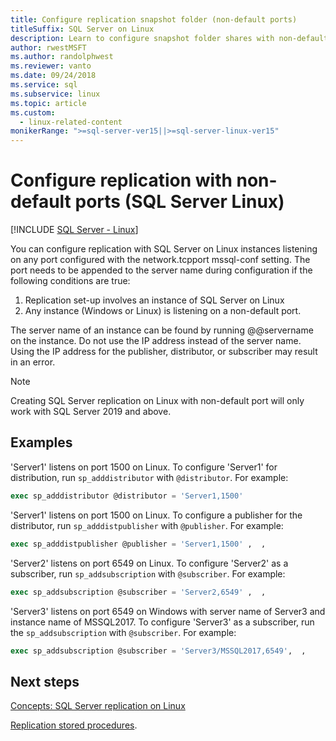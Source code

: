 ```yaml
---
title: Configure replication snapshot folder (non-default ports)
titleSuffix: SQL Server on Linux
description: Learn to configure snapshot folder shares with non-default ports for SQL Server replication on Linux.
author: rwestMSFT
ms.author: randolphwest
ms.reviewer: vanto
ms.date: 09/24/2018
ms.service: sql
ms.subservice: linux
ms.topic: article
ms.custom:
  - linux-related-content
monikerRange: ">=sql-server-ver15||>=sql-server-linux-ver15"
---
```

# Configure replication with non-default ports (SQL Server Linux)

[!INCLUDE [SQL Server - Linux](../includes/applies-to-version/sql-linux.md)]

You can configure replication with SQL Server on Linux instances listening on any port configured with the network.tcpport mssql-conf setting. The port needs to be appended to the server name during configuration if the following conditions are true:

1. Replication set-up involves an instance of SQL Server on Linux
2. Any instance (Windows or Linux) is listening on a non-default port. 

The server name of an instance can be found by running @@servername on the instance. Do not use the IP address instead of the server name. Using the IP address for the publisher, distributor, or subscriber may result in an error.

> [!NOTE]
> Creating SQL Server replication on Linux with non-default port will only work with SQL Server 2019 and above.

## Examples

'Server1' listens on port 1500 on Linux. To configure 'Server1' for distribution, run `sp_adddistributor` with `@distributor`. For example: 

```sql
exec sp_adddistributor @distributor = 'Server1,1500'
```

'Server1' listens on port 1500 on Linux. To configure a publisher for the distributor, run `sp_adddistpublisher` with `@publisher`. For example:

```sql
exec sp_adddistpublisher @publisher = 'Server1,1500' ,  ,  
```

'Server2' listens on port 6549 on Linux. To configure 'Server2' as a subscriber, run `sp_addsubscription` with `@subscriber`. For example:

```sql
exec sp_addsubscription @subscriber = 'Server2,6549' ,  ,  
```

'Server3' listens on port 6549 on Windows with server name of Server3 and instance name of MSSQL2017. To configure 'Server3' as a subscriber, run the `sp_addsubscription` with `@subscriber`. For example:

```sql
exec sp_addsubscription @subscriber = 'Server3/MSSQL2017,6549',  ,  
```

## Next steps

[Concepts: SQL Server replication on Linux](sql-server-linux-replication.md)

[Replication stored procedures](../relational-databases/system-stored-procedures/replication-stored-procedures-transact-sql.md).

